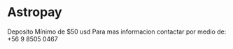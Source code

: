 # Astropay

Deposito Mínimo de $50 usd
Para mas informacion contactar por medio de:
+56 9 8505 0467
